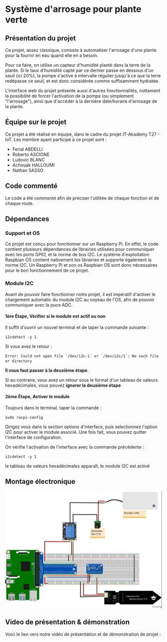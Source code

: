 # Système d'arrosage pour plante verte

## Présentation du projet
Ce projet, assez classique, consiste à automatiser l'arrosage d'une plante pour la fournir en eau quand elle en a besoin.

Pour ce faire, on utilise un capteur d'humidité planté dans la terre de la plante. Si le taux d'humidité capté par ce dernier passe en dessous d'un seuil (ici 20%), la pompe s'active à intervalle régulier jusqu'à ce que la terre redépasse ce seuil, et est donc considérée comme suffisamment hydratée.

L'interface web du projet présente aussi d'autres fonctionnalités, nottament la possibilité de forcer l'activation de la pompe (ou simplement "l'arrosage"), ainsi que d'accéder à la dernière date/horaire d'arrosage de la plante.

## Équipe sur le projet
Ce projet a été réalisé en équipe, dans le cadre du projet IT-Akademy T27 - IoT. Les membre ayant participé à ce projet sont : 
- Ferial ABDELLI
- Roberto ASCIONE
- Ludovic BLANC
- Achouak HALLOUMI
- Nathan SASSO

## Code commenté
Le code a été commenté afin de préciser l'utilitée de chaque fonction et de chaque route.

## Dépendances
### Support et OS
Ce projet est conçu pour fonctionner sur un Raspberry Pi. En effet, le code contient plusieurs dépendances de librairies utilisées pour communiquer avec les ports GPIO, et la norme de bus I2C. Le système d'exploitation Raspbian OS contient nativement les librairies et supporte également la norme I2C. Un Raspberry Pi et son os Raspbian OS sont donc nécessaires pour le bon fonctionnement de ce projet.

### Module I2C 
Avant de pouvoir faire fonctionner notre projet, il est impératif d'activer le chargement automatic du module I2C au noyeau de l'OS, afin de pouvoir communiquer avec la puce ADC.

#### 1ère Étape, Vérifier si le module est actif ou non
Il suffit d'ouvrir un nouvel terminal et de taper la commande suivante : 
```
i2cdetect -y 1
```
Si vous avez le retour :
```
Error: Could not open file `/dev/i2c-1` or `/dev/i2c/1`: No such file or directory
```
**Il vous faut passer à la deuxième étape**.

Si au contraire, vous avez un retour sous le format d'un tableau de valeurs hexadécimales, vous pouvez **ignorer la deuxième étape**

#### 2ème Étape, Activer le module
Toujours dans le terminal, taper la commande : 
```
sudo raspi-config
```
Dirigez vous dans la section options d'interface, puis selectionnez l'option I2C pour activer le module associé. Une fois fait, vous pouvez quitter l'interface de configuration.

On vérifie l'activation de l'interface avec la commande précédente :
```
i2cdetect -y 1
```
le tableau de valeurs hexadécimales apparaît, le module I2C est activé

## Montage électronique

![Montage électronique](/static/images/montage.jpg "Montage électronique")

## Video de présentation & démonstration
Voici le lien vers notre vidéo de présentation et de démonstration de projet : 